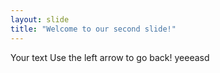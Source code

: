 ```yaml
---
layout: slide
title: "Welcome to our second slide!"
---
```

Your text
Use the left arrow to go back! yeeeasd
